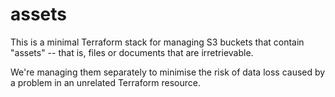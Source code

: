 # assets

This is a minimal Terraform stack for managing S3 buckets that contain "assets" -- that is, files or documents that are irretrievable.

We're managing them separately to minimise the risk of data loss caused by a problem in an unrelated Terraform resource.
